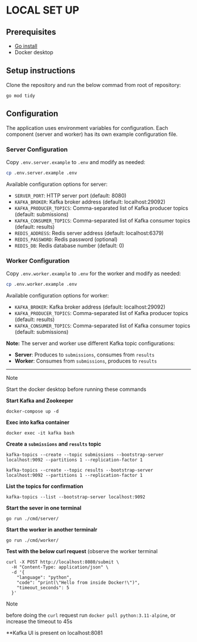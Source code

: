 # LOCAL SET UP

## Prerequisites
- [Go install](https://go.dev/)
- Docker desktop

## Setup instructions
Clone the repository and run the below commad from root of repository:
```
go mod tidy
```

## Configuration

The application uses environment variables for configuration. Each component (server and worker) has its own example configuration file.

### Server Configuration

Copy `.env.server.example` to `.env` and modify as needed:
```bash
cp .env.server.example .env
```

Available configuration options for server:
- `SERVER_PORT`: HTTP server port (default: 8080)
- `KAFKA_BROKER`: Kafka broker address (default: localhost:29092)
- `KAFKA_PRODUCER_TOPICS`: Comma-separated list of Kafka producer topics (default: submissions)
- `KAFKA_CONSUMER_TOPICS`: Comma-separated list of Kafka consumer topics (default: results)
- `REDIS_ADDRESS`: Redis server address (default: localhost:6379)
- `REDIS_PASSWORD`: Redis password (optional)
- `REDIS_DB`: Redis database number (default: 0)

### Worker Configuration

Copy `.env.worker.example` to `.env` for the worker and modify as needed:
```bash
cp .env.worker.example .env
```

Available configuration options for worker:
- `KAFKA_BROKER`: Kafka broker address (default: localhost:29092)
- `KAFKA_PRODUCER_TOPICS`: Comma-separated list of Kafka producer topics (default: results)
- `KAFKA_CONSUMER_TOPICS`: Comma-separated list of Kafka consumer topics (default: submissions)

**Note:** The server and worker use different Kafka topic configurations:
- **Server**: Produces to `submissions`, consumes from `results`
- **Worker**: Consumes from `submissions`, produces to `results`

----
> [!NOTE]
> Start the docker desktop before running these commands

**Start Kafka and Zookeeper**
```
docker-compose up -d
```

**Exec into kafka container**
```
docker exec -it kafka bash
```

**Create a `submissions` and `results` topic**
```
kafka-topics --create --topic submissions --bootstrap-server localhost:9092 --partitions 1 --replication-factor 1
```
```
kafka-topics --create --topic results --bootstrap-server localhost:9092 --partitions 1 --replication-factor 1
```

**List the topics for confirmation**
```
kafka-topics --list --bootstrap-server localhost:9092
```

**Start the sever in one terminal**
```
go run ./cmd/server/
```

**Start the worker in another terminalr**
```
go run ./cmd/worker/
```

**Test with the below curl request** (observe the worker terminal
```
curl -X POST http://localhost:8080/submit \
  -H "Content-Type: application/json" \
  -d '{
    "language": "python",
    "code": "print(\"Hello from inside Docker!\")",
    "timeout_seconds": 5
  }'
```

> [!NOTE]
> before doing the `curl` request run `docker pull python:3.11-alpine`, or increase the timeout to 45s


**Kafka UI is present on localhost:8081







